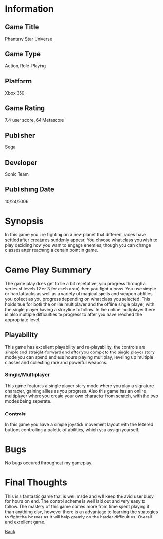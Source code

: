# Information

## Game Title

Phantasy Star Universe

## Game Type

Action, Role-Playing

## Platform

Xbox 360

## Game Rating

7.4 user score, 64 Metascore

## Publisher

Sega

## Developer

Sonic Team

## Publishing Date

10/24/2006

# Synopsis

In this game you are fighting on a new planet that different races have settled after creatures suddenly appear.  You choose
what class you wish to play deciding how you want to engage enemies, though you can change classes after reaching a certain 
point in game.

# Game Play Summary

The game play does get to be a bit repetative, you progress through a series of levels (2 or 3 for each area) then you fight
a boss.  You use simple or hard attacks as well as a variety of magical spells and weapon abilities you collect as you progress
depending on what class you selected.  This holds true for both the online multiplayer and the offline single player, with the
single player having a storyline to follow. In the online multiplayer there is also multiple difficulties to progress to after
you have reached the appropriate level.

## Playability

This game has excellent playability and re-playability, the controls are simple and straight-forward and after you complete 
the single player story mode you can spend endless hours playing multiplay, leveling up multiple classes and collecting
rare and powerful weapons.

### Single/Multiplayer

This game features a single player story mode where you play a signature character, gaining allies as you progress.
Also this game has an online multiplayer where you create your own character from scratch, with the two modes being seperate.

### Controls

In this game you have a simple joystick movement layout with the lettered buttons controlling a palette of abilities, which
you assign yourself.

# Bugs

No bugs occured throughout my gameplay.

# Final Thoughts

This is a fantastic game that is well made and will keep the avid user busy for hours on end. The control scheme is 
well laid out and very easy to follow. The mastery of this game comes more from time spent playing it than anything
else, however there is an advantage to learning the strategies to fight the bosses as it will help greatly on the 
harder difficulties.  Overall and excellent game.

[Back](../Portfolio.md)
